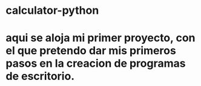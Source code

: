 # calculator-python

# aqui se aloja mi primer proyecto, con el que pretendo dar mis primeros pasos en la creacion de programas de escritorio.
